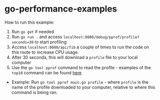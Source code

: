 # go-performance-examples

How to run this example:
1. Run `go get` if needed
2. Run `go run .` and access `localhost:8080/debug/pprof/profile?seconds=30` to start profiling
3. Access `localhost:8080/api/fib` a couple of times to run the code on this route to increase CPU usage.
4. After 30 seconds, this will download a `profile` file to your local computer
5. Use the `go tool pprof` command to read the profile - examples of the `top10` command can be found [here](https://pkg.go.dev/net/http/pprof#section-documentation)
- Example: Run `go tool pprof main.go profile` - where `profile` is the name of the profile downloaded to your computer, relative to where this command is being ran.
